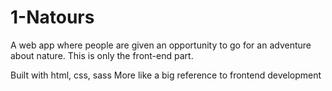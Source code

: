 # 1-Natours
A web app where people are given an opportunity to go for an adventure about nature. This is only the front-end part.

Built with html, css, sass
More like a big reference to frontend development
